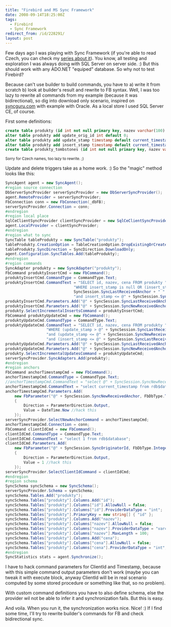 ```yaml
---
title: "Firebird and MS Sync Framework"
date: 2008-09-14T18:25:00Z
tags:
  - Firebird
  - Sync Framework
redirect_from: /id/228291/
layout: post
---
```

Few days ago I was playing with Sync Framework (if you're able to read Czech, you can check my [series about it][1]). You know, all testing and exploration I was always doing with SQL Server on server side. :) But this should work with any ADO.NET "equiped" database. So why not to test Firebird?

Because can't use builder to build commands, you have to a) write it from scratch b) look at builder's result and rewrite to FB syntax. Well, I was too lazy to rewrite all commands from my example (because it was bidirectional), so dig into download only scenario, inspired on [syncguru.com][2] with example with Oracle. As a local store I used SQL Server CE, of course.

First some definitions:

```sql
create table produkty (id int not null primary key, nazev varchar(100) not null, cena int not null);
alter table produkty add update_orig_id int default 0;
alter table produkty add update_stamp timestamp default current_timestamp;
alter table produkty add insert_stamp timestamp default current_timestamp;
create table produkty_tombstones (id int not null primary key, nazev varchar(100) not null, cena int not null, update_orig_id int, update_stamp timestamp, insert_stamp timestamp);
```

<small>Sorry for Czech names, too lazy to rewrite. ;)</small>

Update and delete triggers take as a home work. :) So the "magic" method looks like this:

```csharp
SyncAgent agent = new SyncAgent();
#region source connection
DbServerSyncProvider serverSyncProvider = new DbServerSyncProvider();
agent.RemoteProvider = serverSyncProvider;
FbConnection conn = new FbConnection(_dbFB);
serverSyncProvider.Connection = conn;
#endregion
#region local place
SqlCeClientSyncProvider clientSyncProvider = new SqlCeClientSyncProvider(_dbSQLCE);
agent.LocalProvider = clientSyncProvider;
#endregion
#region what to sync
SyncTable tableProdukty = new SyncTable("produkty");
tableProdukty.CreationOption = TableCreationOption.DropExistingOrCreateNewTable;
tableProdukty.SyncDirection = SyncDirection.DownloadOnly;
agent.Configuration.SyncTables.Add(tableProdukty);
#endregion
#region commands
SyncAdapter produkty = new SyncAdapter("produkty");
FbCommand produktyInsertCmd = new FbCommand();
produktyInsertCmd.CommandType = CommandType.Text;
produktyInsertCmd.CommandText = "SELECT id, nazev, cena FROM produkty " +
                              "WHERE insert_stamp is null OR (insert_stamp > @" +
                              SyncSession.SyncLastReceivedAnchor + " " +
                              "and insert_stamp <= @" + SyncSession.SyncNewReceivedAnchor + ")";
produktyInsertCmd.Parameters.Add("@" + SyncSession.SyncLastReceivedAnchor, FbDbType.TimeStamp);
produktyInsertCmd.Parameters.Add("@" + SyncSession.SyncNewReceivedAnchor, FbDbType.TimeStamp);
produkty.SelectIncrementalInsertsCommand = produktyInsertCmd;
FbCommand produktyUpdateCmd = new FbCommand();
produktyUpdateCmd.CommandType = CommandType.Text;
produktyUpdateCmd.CommandText = "SELECT id, nazev, cena FROM produkty " +
                  "WHERE (update_stamp > @" + SyncSession.SyncLastReceivedAnchor + ") " +
                  "and (update_stamp <= @" + SyncSession.SyncNewReceivedAnchor + ") " +
                  "and (insert_stamp <= @" + SyncSession.SyncLastReceivedAnchor + ") ";
produktyUpdateCmd.Parameters.Add("@" + SyncSession.SyncLastReceivedAnchor, FbDbType.TimeStamp);
produktyUpdateCmd.Parameters.Add("@" + SyncSession.SyncNewReceivedAnchor, FbDbType.TimeStamp);
produkty.SelectIncrementalUpdatesCommand = produktyUpdateCmd;
serverSyncProvider.SyncAdapters.Add(produkty);
#endregion
#region anchors
FbCommand anchorTimestampCmd = new FbCommand();
anchorTimestampCmd.CommandType = CommandType.Text;
//anchorTimestampCmd.CommandText = "select @" + SyncSession.SyncNewReceivedAnchor + " = GETUTCDATE()";
anchorTimestampCmd.CommandText = "select current_timestamp from rdb$database";
anchorTimestampCmd.Parameters.Add(
    new FbParameter("@" + SyncSession.SyncNewReceivedAnchor, FbDbType.TimeStamp)
    {
        Direction = ParameterDirection.Output,
        Value = DateTime.Now //hack this
    });
serverSyncProvider.SelectNewAnchorCommand = anchorTimestampCmd;
anchorTimestampCmd.Connection = conn;
FbCommand clientIdCmd = new FbCommand();
clientIdCmd.CommandType = CommandType.Text;
clientIdCmd.CommandText = "select 1 from rdb$database";
clientIdCmd.Parameters.Add(
    new FbParameter("@" + SyncSession.SyncOriginatorId, FbDbType.Integer)
    {
        Direction = ParameterDirection.Output,
        Value = 1 //hack this
    });
serverSyncProvider.SelectClientIdCommand = clientIdCmd;
#endregion
#region schema
SyncSchema syncSchema = new SyncSchema();
serverSyncProvider.Schema = syncSchema;
syncSchema.Tables.Add("produkty");
syncSchema.Tables["produkty"].Columns.Add("id");
syncSchema.Tables["produkty"].Columns["id"].AllowNull = false;
syncSchema.Tables["produkty"].Columns["id"].ProviderDataType = "int";
syncSchema.Tables["produkty"].PrimaryKey = new string[] { "id" };
syncSchema.Tables["produkty"].Columns.Add("nazev");
syncSchema.Tables["produkty"].Columns["nazev"].AllowNull = false;
syncSchema.Tables["produkty"].Columns["nazev"].ProviderDataType = "varchar";
syncSchema.Tables["produkty"].Columns["nazev"].MaxLength = 100;
syncSchema.Tables["produkty"].Columns.Add("cena");
syncSchema.Tables["produkty"].Columns["cena"].AllowNull = false;
syncSchema.Tables["produkty"].Columns["cena"].ProviderDataType = "int";
#endregion
SyncStatistics stats = agent.Synchronize();
```

I have to hack command parameters for ClientId and Timestamp, because with this simple command output parameters don't work (maybe you can tweak it with execute block, anyway ClientId will be in real scenario computed by some stored procedure or something like that, so no problem).

With custom command definitions you have to also define schema, else the provider wil not be able to infer it and synchronization fails. But this is easy.

And voila. When you run it, the synchronization works nice. Nice! :) If I find some time, I'll try to rewrite builder's commands for FB and check bidirectional sync.

[1]: http://www.vyvojar.cz/Series/6-ms-sync-framework.aspx
[2]: http://www.syncguru.com/projects/SyncServicesDemoOracle.aspx